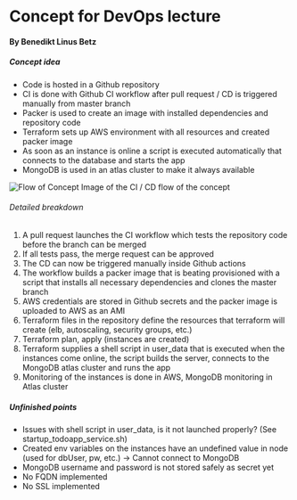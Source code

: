 # Concept for DevOps lecture
#### By Benedikt Linus Betz

##### Concept idea
- Code is hosted in a Github repository
- CI is done with Github CI workflow after pull request / CD is triggered manually from master branch
- Packer is used to create an image with installed dependencies and repository code
- Terraform sets up AWS environment with all resources and created packer image
- As soon as an instance is online a script is executed automatically that connects to the database and starts the app
- MongoDB is used in an atlas cluster to make it always available

![Flow of Concept](https://i.ibb.co/74zY7j7/Screenshot-2021-09-10-at-21-58-25.png) Image of the CI / CD flow of the concept

###### Detailed breakdown
1. A pull request launches the CI workflow which tests the repository code before the branch can be merged
2. If all tests pass, the merge request can be approved
3. The CD can now be triggered manually inside Github actions
4. The workflow builds a packer image that is beating provisioned with a script that installs all necessary dependencies and clones the master branch
5. AWS credentials are stored in Github secrets and the packer image is uploaded to AWS as an AMI
6. Terraform files in the repository define the resources that terraform will create (elb, autoscaling, security groups, etc.)
7. Terraform plan, apply (instances are created)
8. Terraform supplies a shell script in user_data that is executed when the instances come online, the script builds the server, connects to the MongoDB atlas cluster and runs the app
9. Monitoring of the instances is done in AWS, MongoDB monitoring in Atlas cluster

##### Unfinished points
- Issues with shell script in user_data, is it not launched properly? (See startup_todoapp_service.sh)
- Created env variables on the instances have an undefined value in node (used for dbUser, pw, etc.) -> Cannot connect to MongoDB
- MongoDB username and password is not stored safely as secret yet
- No FQDN implemented
- No SSL implemented

